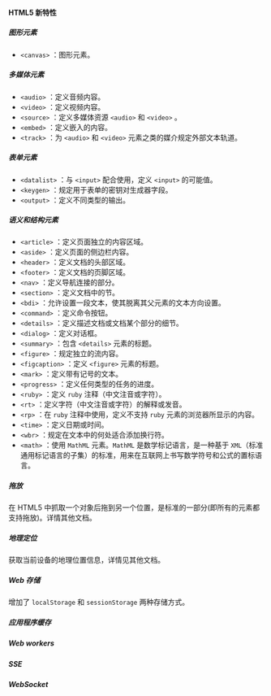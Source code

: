 #### HTML5 新特性

##### 图形元素

- `<canvas>` ：图形元素。

##### 多媒体元素

- `<audio>` ：定义音频内容。
- `<video>` ：定义视频内容。
- `<source>` ：定义多媒体资源 `<audio>` 和 `<video>` 。
- `<embed>` ：定义嵌入的内容。
- `<track>` ：为  `<audio>` 和 `<video>` 元素之类的媒介规定外部文本轨道。

##### 表单元素

- `<datalist>` ：与 `<input>` 配合使用，定义 `<input>` 的可能值。
- `<keygen>` ：规定用于表单的密钥对生成器字段。
- `<output>` ：定义不同类型的输出。

##### 语义和结构元素

- `<article>` ：定义页面独立的内容区域。
- `<aside>` ：定义页面的侧边栏内容。
- `<header>` ：定义文档的头部区域。
- `<footer>` ：定义文档的页脚区域。
- `<nav>` ：定义导航连接的部分。
- `<section>` ：定义文档中的节。
- `<bdi>` ：允许设置一段文本，使其脱离其父元素的文本方向设置。
- `<command>` ：定义命令按钮。
- `<details>` ：定义描述文档或文档某个部分的细节。
- `<dialog>` ：定义对话框。
- `<summary>` ：包含 `<details>` 元素的标题。
- `<figure>` ：规定独立的流内容。
- `<figcaption>` ：定义 `<figure>` 元素的标题。
- `<mark>` ：定义带有记号的文本。
- `<progress>` ：定义任何类型的任务的进度。
- `<ruby>` ：定义 `ruby` 注释（中文注音或字符）。
- `<rt>` ：定义字符（中文注音或字符）的解释或发音。
- `<rp>` ：在 `ruby` 注释中使用，定义不支持 `ruby` 元素的浏览器所显示的内容。
- `<time>` ：定义日期或时间。
- `<wbr>` ：规定在文本中的何处适合添加换行符。
-  `<math>` ：使用 `MathML` 元素。`MathML` 是数学标记语言，是一种基于 `XML`（标准通用标记语言的子集）的标准，用来在互联网上书写数学符号和公式的置标语言。

##### 拖放

在 HTML5 中抓取一个对象后拖到另一个位置，是标准的一部分(即所有的元素都支持拖放)。详情其他文档。

##### 地理定位

获取当前设备的地理位置信息，详情见其他文档。

##### Web 存储

增加了 `localStorage` 和 `sessionStorage` 两种存储方式。

##### 应用程序缓存

##### Web workers

##### SSE

##### WebSocket

